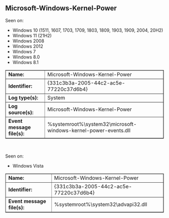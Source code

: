 ## Microsoft-Windows-Kernel-Power

Seen on:
* Windows 10 (1511, 1607, 1703, 1709, 1803, 1809, 1903, 1909, 2004, 20H2)
* Windows 11 (21H2)
* Windows 2008
* Windows 2012
* Windows 7
* Windows 8.0
* Windows 8.1

<table border="1" class="docutils">
  <tbody>
    <tr>
      <td><b>Name:</b></td>
      <td>Microsoft-Windows-Kernel-Power</td>
    </tr>
    <tr>
      <td><b>Identifier:</b></td>
      <td>{331c3b3a-2005-44c2-ac5e-77220c37d6b4}</td>
    </tr>
    <tr>
      <td><b>Log type(s):</b></td>
      <td>System</td>
    </tr>
    <tr>
      <td><b>Log source(s):</b></td>
      <td>Microsoft-Windows-Kernel-Power</td>
    </tr>
    <tr>
      <td><b>Event message file(s):</b></td>
      <td>%systemroot%\system32\microsoft-windows-kernel-power-events.dll</td>
    </tr>
  </tbody>
</table>

&nbsp;

Seen on:
* Windows Vista

<table border="1" class="docutils">
  <tbody>
    <tr>
      <td><b>Name:</b></td>
      <td>Microsoft-Windows-Kernel-Power</td>
    </tr>
    <tr>
      <td><b>Identifier:</b></td>
      <td>{331c3b3a-2005-44c2-ac5e-77220c37d6b4}</td>
    </tr>
    <tr>
      <td><b>Event message file(s):</b></td>
      <td>%systemroot%\system32\advapi32.dll</td>
    </tr>
  </tbody>
</table>

&nbsp;

